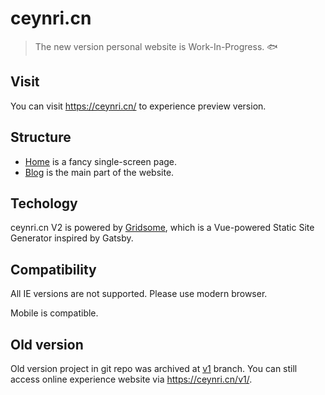 # ceynri.cn

> The new version personal website is Work-In-Progress. 🐟

## Visit

You can visit <https://ceynri.cn/> to experience preview version.

## Structure

- [Home](https://ceynri.cn/) is a fancy single-screen page.
- [Blog](https://ceynri.cn/blog/) is the main part of the website.

## Techology

ceynri.cn V2 is powered by [Gridsome](https://gridsome.org), which is a Vue-powered Static Site Generator inspired by Gatsby.

## Compatibility

All IE versions are not supported. Please use modern browser.

Mobile is compatible.

## Old version

Old version project in git repo was archived at [v1](https://github.com/ceynri/ceynri.cn/tree/v1) branch. You can still access online experience website via <https://ceynri.cn/v1/>.
